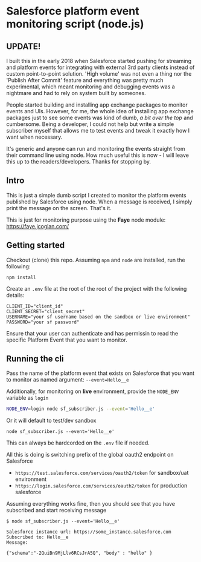 # Salesforce platform event monitoring script (node.js)

## UPDATE!

I built this in the early 2018 when Salesforce started pushing for streaming and platform events for integrating with external 3rd party clients instead of custom point-to-point solution. 'High volume' was not even a thing nor the 'Publish After Commit' feature and everything was pretty much experimental, which meant monitoring and debugging events was a nightmare and had to rely on system built by someones.

People started building and installing app exchange packages to monitor events and UIs. However, for me, the whole idea of installing app exchange packages just to see some events was kind of dumb, *a bit over the top* and cumbersome. Being a developer, I could not help but write a simple subscriber myself that allows me to test events and tweak it exactly how I want when necessary.

It's generic and anyone can run and monitoring the events straight from their command line using node. How much useful this is now - I will leave this up to the readers/developers. Thanks for stopping by.

## Intro

This is just a simple dumb script I created to monitor the platform events published by Salesforce using node. When a message is received, I simply print the message on the screen. That's it.

This is just for monitoring purpose using the **Faye** node module: https://faye.jcoglan.com/

## Getting started

Checkout (clone) this repo. Assuming `npm` and `node` are installed, run the following:
```
npm install
```

Create an `.env` file at the root of the root of the project with the following details:

```.env
CLIENT_ID="client_id"
CLIENT_SECRET="client_secret"
USERNAME="your sf username based on the sandbox or live environment"
PASSWORD="your sf password"
```

Ensure that your user can authenticate and has permissin to read the specific Platform Event that you want to monitor.

## Running the cli

Pass the name of the platform event that exists on Salesforce that you want to monitor as named argument:
`--event=Hello__e`

Additionally, for monitoring on **live** environment, provide the `NODE_ENV` variable as `login`
```.sh
NODE_ENV=login node sf_subscriber.js --event='Hello__e'
```

Or it will default to test/dev sandbox
```
node sf_subscriber.js --event='Hello__e'
```

This can always be hardcorded on the `.env` file if needed.

All this is doing is switching prefix of the global oauth2 endpoint on Salesforce
* `https://test.salesforce.com/services/oauth2/token` for sandbox/uat environment
* `https://login.salesforce.com/services/oauth2/token` for production salesforce


Assuming everything works fine, then you should see that you have subscribed and start receiving message
```
$ node sf_subscriber.js --event='Hello__e'

Salesforce instance url: https://some_instance.salesforce.com
Subscribed to: Hello__e
Message:

{"schema":"-2QuiBn9MjLlv6RCsJrA5Q", "body" : "hello" }

```
